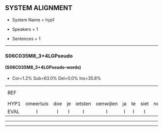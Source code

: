 
## SYSTEM ALIGNMENT

- System Name = hyp1

- Speakers = 1

- Sentences = 1

---

### S06C035M8_3+4LGPseudo

#### (S06C035M8_3+4LGPseudo-words)

- Cor=1.2%	Sub=63.0%	Del=0.0%	Ins=35.8%

|  |  |  |  |  |  |  |  |  |  |  |  |  |  |  |  |  |  |  |  |  |  |  |  |  |  |  |  |  |  |  |  |  |  |  |  |  |  |  |  |  |  |  |  |  |  |  |  |  |  |  |  |  |  |  |  |  |  |  |  |  |  |  |  |  |  |  |  |  |  |  |  |  |  |  |  |  |  |  |  |  |  |
|:--- |:---:|:---:|:---:|:---:|:---:|:---:|:---:|:---:|:---:|:---:|:---:|:---:|:---:|:---:|:---:|:---:|:---:|:---:|:---:|:---:|:---:|:---:|:---:|:---:|:---:|:---:|:---:|:---:|:---:|:---:|:---:|:---:|:---:|:---:|:---:|:---:|:---:|:---:|:---:|:---:|:---:|:---:|:---:|:---:|:---:|:---:|:---:|:---:|:---:|:---:|:---:|:---:|:---:|:---:|:---:|:---:|:---:|:---:|:---:|:---:|:---:|:---:|:---:|:---:|:---:|:---:|:---:|:---:|:---:|:---:|:---:|:---:|:---:|:---:|:---:|:---:|:---:|:---:|:---:|:---:|:---:|
| REF |  |  |  |  |  |  |  |  |  |  |  |  |  |  |  |  |  | ometuif | toejietsen | * | oonwijlen | jattesiet | nurudien | * | * | stoenydaas | * | deuveltek | juitonie | gevijdel | sidowaan | spekkeraai | wachteniek | verpierik | nappegreeuw | mantaroen | schielendaspen | crobeklunker | kabbestepen | verwarig*(verwarring) | * | ooiebiekje | * | * | fandelig | jalekrewen | smoralij | zeekvlachine | kanaroe | toineetlijgen | meitsegrok | * | kantelogsten | ondermind |  |  |  |  |  |  |  |  |  |  |  |  | choporatie | * | * | zennebral | * | ijraspangen | blottenduuf | girdofhaalder | tobbermoeit | poentalschouden | * | havedil | verbrakkertje | gerauwejaak | hapeneren |
| HYP1 | omeertuis | doe | je | ietsten | oenwijlen | ja | te | siet | neru | di | din | digen | stone | dans | duiveldik | ja | toni | geverdel | sido | wan | spickera | wachtte | diek | verpirik | nappe | grejl | mantaroon | schelen | daspin | krobbelklunker | kabes | tepen | verwarring | verwarrig | oh | je | bij | beeke | beeke | fann | duling | jallekrebben | smoralan | zeek | vlag | chine | kanaro | toi | neetleggen | net | okze | grok | kantoloogsten | ondermind | schoa | schouaarniet | rad | i | ze | zijn | er | bal | brol | en | raspangen | bloten | daf | geeldof | elder | to | bermoeid | bontal | schouder | schouden | havendeel | verbrakerte | gerauw | jak | gap | e | bein |
| EVAL | I | I | I | I | I | I | I | I | I | I | I | I | I | I | I | I | I | S | S | S | S | S | S | S | S | S | S | S | S | S | S | S | S | S | S | S | S | S | S | S | S | S | S | S | S | S | S | S | S | S | S | S | S |  | I | I | I | I | I | I | I | I | I | I | I | I | S | S | S | S | S | S | S | S | S | S | S | S | S | S | S |
---

---

